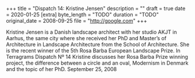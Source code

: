 +++
title = "Dispatch 14: Kristine Jensen"
description = ""
draft = true
date = 2020-01-25
[extra]
byte_length = "TODO"
duration = "TODO"
original_date = 2008-09-25
file = "http://google.com"
+++

Kristine Jensen is a Danish landscape architect with her studio AKJT in Aarhus, the same city where she received her PhD and Master’s of Architecture in Landscape Architecture from the School of Architecture. She is the recent winner of the 5th Rosa Barba European Landscape Prize. In Terragrams Dispatch Nº 14 Kristine discusses her Rosa Barba Prize winning project, the difference between a circle and an oval, Modernism in Denmark and the topic of her PhD. September 25, 2008

